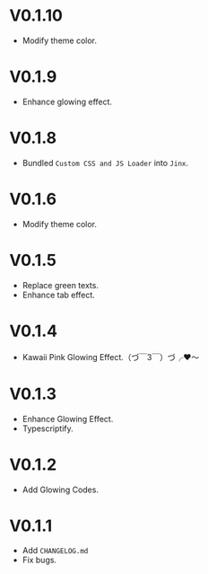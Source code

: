 # V0.1.10
- Modify theme color.

# V0.1.9
- Enhance glowing effect.

# V0.1.8
- Bundled `Custom CSS and JS Loader` into `Jinx`.

# V0.1.6
- Modify theme color.

# V0.1.5
- Replace green texts. 
- Enhance tab effect.

# V0.1.4
- Kawaii Pink Glowing Effect.（づ￣3￣）づ╭❤～

# V0.1.3
- Enhance Glowing Effect.
- Typescriptify.

# V0.1.2
- Add Glowing Codes.

# V0.1.1
- Add `CHANGELOG.md`
- Fix bugs.